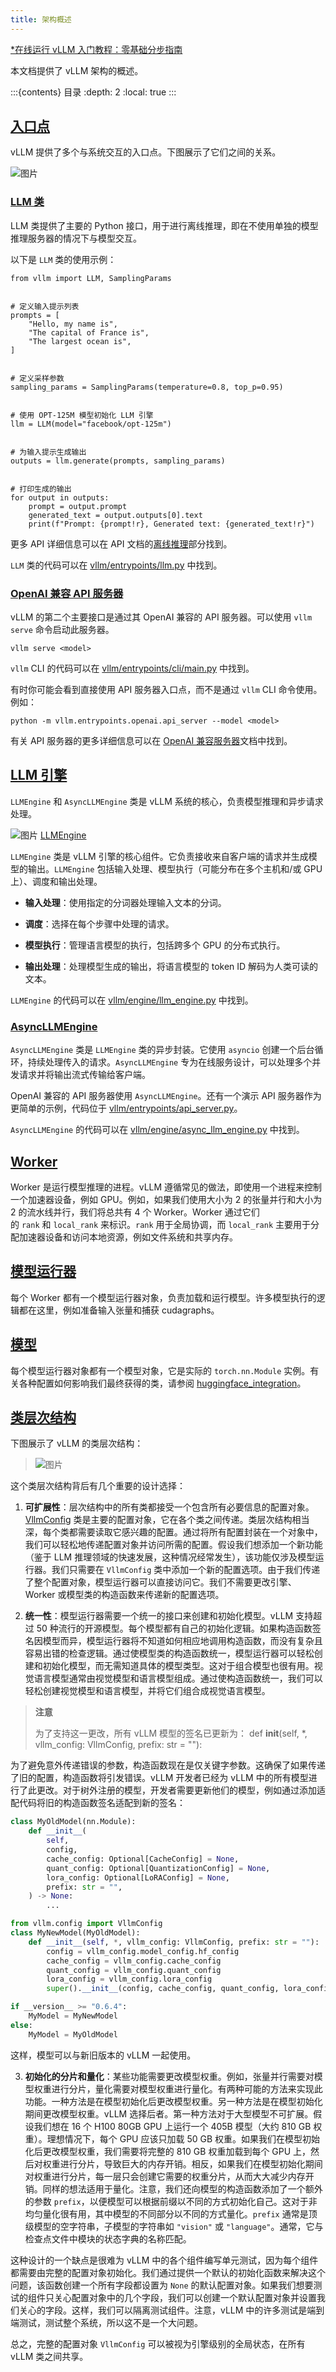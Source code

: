 ```yaml
---
title: 架构概述
---
```


[\*在线运行 vLLM 入门教程：零基础分步指南](https://openbayes.com/console/public/tutorials/rXxb5fZFr29?utm_source=vLLM-CNdoc&utm_medium=vLLM-CNdoc-V1&utm_campaign=vLLM-CNdoc-V1-25ap)

本文档提供了 vLLM 架构的概述。

:::{contents} 目录
:depth: 2
:local: true
:::

## [入口点](https://docs.vllm.ai/en/latest/design/arch_overview.html#id1)

vLLM 提供了多个与系统交互的入口点。下图展示了它们之间的关系。

![图片](/img/docs/v1-design/01-arch_overview_1.png)

### [LLM 类](https://docs.vllm.ai/en/latest/design/arch_overview.html#id2)

LLM 类提供了主要的 Python 接口，用于进行离线推理，即在不使用单独的模型推理服务器的情况下与模型交互。

以下是 `LLM` 类的使用示例：

```plain
from vllm import LLM, SamplingParams


# 定义输入提示列表
prompts = [
    "Hello, my name is",
    "The capital of France is",
    "The largest ocean is",
]


# 定义采样参数
sampling_params = SamplingParams(temperature=0.8, top_p=0.95)


# 使用 OPT-125M 模型初始化 LLM 引擎
llm = LLM(model="facebook/opt-125m")


# 为输入提示生成输出
outputs = llm.generate(prompts, sampling_params)


# 打印生成的输出
for output in outputs:
    prompt = output.prompt
    generated_text = output.outputs[0].text
    print(f"Prompt: {prompt!r}, Generated text: {generated_text!r}")
```

更多 API 详细信息可以在 API 文档的[离线推理](https://docs.vllm.ai/en/latest/api/offline_inference/index.html)部分找到。

`LLM` 类的代码可以在 [vllm/entrypoints/llm.py](https://github.com/vllm-project/vllm/blob/main/vllm/entrypoints/llm.py) 中找到。

### [OpenAI 兼容 API 服务器](https://docs.vllm.ai/en/latest/design/arch_overview.html#id3)

vLLM 的第二个主要接口是通过其 OpenAI 兼容的 API 服务器。可以使用 `vllm serve` 命令启动此服务器。

```plain
vllm serve <model>
```

`vllm` CLI 的代码可以在 [vllm/entrypoints/cli/main.py](https://github.com/vllm-project/vllm/blob/main/vllm/entrypoints/cli/main.py) 中找到。

有时你可能会看到直接使用 API 服务器入口点，而不是通过 `vllm` CLI 命令使用。例如：

```plain
python -m vllm.entrypoints.openai.api_server --model <model>
```

有关 API 服务器的更多详细信息可以在 [OpenAI 兼容服务器](https://docs.vllm.ai/en/latest/serving/openai_compatible_server.html#openai-compatible-server)文档中找到。

## [LLM 引擎](https://docs.vllm.ai/en/latest/design/arch_overview.html#id4)

`LLMEngine` 和 `AsyncLLMEngine` 类是 vLLM 系统的核心，负责模型推理和异步请求处理。

![图片](/img/docs/v1-design/01-arch_overview_2.png)
[LLMEngine](https://docs.vllm.ai/en/latest/design/arch_overview.html#id5)

`LLMEngine` 类是 vLLM 引擎的核心组件。它负责接收来自客户端的请求并生成模型的输出。`LLMEngine` 包括输入处理、模型执行（可能分布在多个主机和/或 GPU 上）、调度和输出处理。

- **输入处理**：使用指定的分词器处理输入文本的分词。

- **调度**：选择在每个步骤中处理的请求。

- **模型执行**：管理语言模型的执行，包括跨多个 GPU 的分布式执行。

- **输出处理**：处理模型生成的输出，将语言模型的 token ID 解码为人类可读的文本。

`LLMEngine` 的代码可以在 [vllm/engine/llm_engine.py](https://github.com/vllm-project/vllm/blob/main/vllm/engine/llm_engine.py) 中找到。

### [AsyncLLMEngine](https://docs.vllm.ai/en/latest/design/arch_overview.html#id6)

`AsyncLLMEngine` 类是 `LLMEngine` 类的异步封装。它使用 `asyncio` 创建一个后台循环，持续处理传入的请求。`AsyncLLMEngine` 专为在线服务设计，可以处理多个并发请求并将输出流式传输给客户端。

OpenAI 兼容的 API 服务器使用 `AsyncLLMEngine`。还有一个演示 API 服务器作为更简单的示例，代码位于 [vllm/entrypoints/api_server.py](https://github.com/vllm-project/vllm/blob/main/vllm/entrypoints/api_server.py)。

`AsyncLLMEngine` 的代码可以在 [vllm/engine/async_llm_engine.py](https://github.com/vllm-project/vllm/blob/main/vllm/engine/async_llm_engine.py) 中找到。

## [Worker](https://docs.vllm.ai/en/latest/design/arch_overview.html#id7)

Worker 是运行模型推理的进程。vLLM 遵循常见的做法，即使用一个进程来控制一个加速器设备，例如 GPU。例如，如果我们使用大小为 2 的张量并行和大小为 2 的流水线并行，我们将总共有 4 个 Worker。Worker 通过它们的 `rank` 和 `local_rank` 来标识。`rank` 用于全局协调，而 `local_rank` 主要用于分配加速器设备和访问本地资源，例如文件系统和共享内存。

## [模型运行器](https://docs.vllm.ai/en/latest/design/arch_overview.html#id8)

每个 Worker 都有一个模型运行器对象，负责加载和运行模型。许多模型执行的逻辑都在这里，例如准备输入张量和捕获 cudagraphs。

## [模型](https://docs.vllm.ai/en/latest/design/arch_overview.html#id9)

每个模型运行器对象都有一个模型对象，它是实际的 `torch.nn.Module` 实例。有关各种配置如何影响我们最终获得的类，请参阅 [huggingface_integration](https://docs.vllm.ai/en/latest/design/huggingface_integration.html#huggingface-integration)。

## [类层次结构](https://docs.vllm.ai/en/latest/design/arch_overview.html#id10)

下图展示了 vLLM 的类层次结构：

> ![图片](/img/docs/v1-design/01-arch_overview_3.png)

这个类层次结构背后有几个重要的设计选择：

1. **可扩展性**：层次结构中的所有类都接受一个包含所有必要信息的配置对象。[VllmConfig](https://github.com/vllm-project/vllm/blob/d1c6799b8870e513bf4f2305cbf6cda9fc3d773b/vllm/config.py#L2036) 类是主要的配置对象，它在各个类之间传递。类层次结构相当深，每个类都需要读取它感兴趣的配置。通过将所有配置封装在一个对象中，我们可以轻松地传递配置对象并访问所需的配置。假设我们想添加一个新功能（鉴于 LLM 推理领域的快速发展，这种情况经常发生），该功能仅涉及模型运行器。我们只需要在 `VllmConfig` 类中添加一个新的配置选项。由于我们传递了整个配置对象，模型运行器可以直接访问它。我们不需要更改引擎、Worker 或模型类的构造函数来传递新的配置选项。

2. **统一性**：模型运行器需要一个统一的接口来创建和初始化模型。vLLM 支持超过 50 种流行的开源模型。每个模型都有自己的初始化逻辑。如果构造函数签名因模型而异，模型运行器将不知道如何相应地调用构造函数，而没有复杂且容易出错的检查逻辑。通过使模型类的构造函数统一，模型运行器可以轻松创建和初始化模型，而无需知道具体的模型类型。这对于组合模型也很有用。视觉语言模型通常由视觉模型和语言模型组成。通过使构造函数统一，我们可以轻松创建视觉模型和语言模型，并将它们组合成视觉语言模型。

> **注意**
> 
> 为了支持这一更改，所有 vLLM 模型的签名已更新为：
> def **init**(self, \*, vllm_config: VllmConfig, prefix: str = ""):

为了避免意外传递错误的参数，构造函数现在是仅关键字参数。这确保了如果传递了旧的配置，构造函数将引发错误。vLLM 开发者已经为 vLLM 中的所有模型进行了此更改。对于树外注册的模型，开发者需要更新他们的模型，例如通过添加适配代码将旧的构造函数签名适配到新的签名：

```python
class MyOldModel(nn.Module):
    def __init__(
        self,
        config,
        cache_config: Optional[CacheConfig] = None,
        quant_config: Optional[QuantizationConfig] = None,
        lora_config: Optional[LoRAConfig] = None,
        prefix: str = "",
    ) -> None:
        ...

from vllm.config import VllmConfig
class MyNewModel(MyOldModel):
    def __init__(self, *, vllm_config: VllmConfig, prefix: str = ""):
        config = vllm_config.model_config.hf_config
        cache_config = vllm_config.cache_config
        quant_config = vllm_config.quant_config
        lora_config = vllm_config.lora_config
        super().__init__(config, cache_config, quant_config, lora_config, prefix)

if __version__ >= "0.6.4":
    MyModel = MyNewModel
else:
    MyModel = MyOldModel
```

这样，模型可以与新旧版本的 vLLM 一起使用。

3. **初始化的分片和量化**：某些功能需要更改模型权重。例如，张量并行需要对模型权重进行分片，量化需要对模型权重进行量化。有两种可能的方法来实现此功能。一种方法是在模型初始化后更改模型权重。另一种方法是在模型初始化期间更改模型权重。vLLM 选择后者。第一种方法对于大型模型不可扩展。假设我们想在 16 个 H100 80GB GPU 上运行一个 405B 模型（大约 810 GB 权重）。理想情况下，每个 GPU 应该只加载 50 GB 权重。如果我们在模型初始化后更改模型权重，我们需要将完整的 810 GB 权重加载到每个 GPU 上，然后对权重进行分片，导致巨大的内存开销。相反，如果我们在模型初始化期间对权重进行分片，每一层只会创建它需要的权重分片，从而大大减少内存开销。同样的想法适用于量化。注意，我们还向模型的构造函数添加了一个额外的参数 `prefix`，以便模型可以根据前缀以不同的方式初始化自己。这对于非均匀量化很有用，其中模型的不同部分以不同的方式量化。`prefix` 通常是顶级模型的空字符串，子模型的字符串如 `"vision"` 或 `"language"`。通常，它与检查点文件中模块的状态字典的名称匹配。

这种设计的一个缺点是很难为 vLLM 中的各个组件编写单元测试，因为每个组件都需要由完整的配置对象初始化。我们通过提供一个默认的初始化函数来解决这个问题，该函数创建一个所有字段都设置为 `None` 的默认配置对象。如果我们想要测试的组件只关心配置对象中的几个字段，我们可以创建一个默认配置对象并设置我们关心的字段。这样，我们可以隔离测试组件。注意，vLLM 中的许多测试是端到端测试，测试整个系统，所以这不是一个大问题。

总之，完整的配置对象 `VllmConfig` 可以被视为引擎级别的全局状态，在所有 vLLM 类之间共享。
